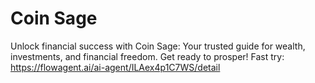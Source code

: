 # Coin Sage
Unlock financial success with Coin Sage: Your trusted guide for wealth, investments, and financial freedom. Get ready to prosper!
Fast try: https://flowagent.ai/ai-agent/ILAex4p1C7WS/detail

